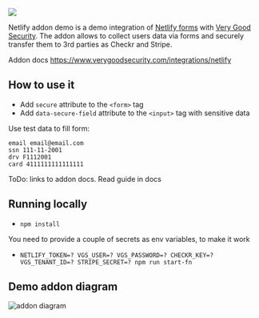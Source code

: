 <a href="https://app.netlify.com/start/deploy?repository=https://github.com/verygoodsecurity/netlify-addon-demo/"><img src="https://www.netlify.com/img/deploy/button.svg"></a>

Netlify addon demo is a demo integration of [Netlify forms](https://www.netlify.com/docs/form-handling/) with [Very Good Security](https://www.verygoodsecurity.com/). The addon allows to collect users data via forms and securely transfer them to 3rd parties as Checkr and Stripe.

Addon docs https://www.verygoodsecurity.com/integrations/netlify


## How to use it 

- Add `secure` attribute to the `<form>` tag
- Add `data-secure-field` attribute to the `<input>` tag with sensitive data

Use test data to fill form:
```
email email@email.com 
ssn 111-11-2001
drv F1112001
card 4111111111111111
```


ToDo: links to addon docs. Read guide in docs

## Running locally
- `npm install`

You need to provide a couple of secrets as env variables, to make it work
- `NETLIFY_TOKEN=? VGS_USER=? VGS_PASSWORD=? CHECKR_KEY=? VGS_TENANT_ID=? STRIPE_SECRET=? npm run start-fn`

## Demo addon diagram

![addon diagram](https://netlify-vgs-demo.netlify.com/Netlify-VGS-addon.svg)

